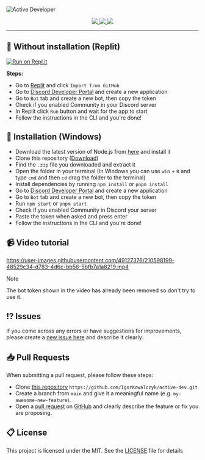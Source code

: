 ![Active Developer](https://github-production-user-asset-6210df.s3.amazonaws.com/49127376/264430537-17770e3d-dd86-4044-9969-7adcfc3ebff3.png?X-Amz-Algorithm=AWS4-HMAC-SHA256&X-Amz-Credential=AKIAVCODYLSA53PQK4ZA%2F20250719%2Fus-east-1%2Fs3%2Faws4_request&X-Amz-Date=20250719T122630Z&X-Amz-Expires=300&X-Amz-Signature=0ae241f4f7b0e6d85d0b55421b9cfc7092803db42469a04064721563fe09a547&X-Amz-SignedHeaders=host)

<div align="center">
  <a aria-label="GitHub License" href="https://github.com/cutieji/active-dev/blob/master/license.md">
    <img src="https://img.shields.io/github/license/cutieji/blog?color=%2334D058&logo=github&style=flat-square&label=License">
  </a>
  <a aria-label="Version" href="https://github.com/cutieji/active-dev/releases">
    <img src="https://img.shields.io/github/v/release/cutieji/active-dev?color=%2334D058&logo=github&style=flat-square&label=Version">
  </a>
  <a aria-label="Discord" href="https://sam.udt/discord">
    <img src="https://img.shields.io/discord/695282860399001640?color=%2334D058&logo=discord&style=flat-square&logoColor=fff&label=Discord">
  </a>
</div>

---

## 🔩 Without installation (Replit)

[![Run on Repl.it](https://repl.it/badge/github/cutieji/active-dev)](https://repl.it/github/cutieji/active-dev)

**Steps:**

- Go to [Replit](https://repl.it/github/igorkowalczyk/active-dev) and click `Import from GitHub`
- Go to [Discord Developer Portal](https://discord.com/developers/applications) and create a new application
- Go to `Bot` tab and create a new bot, then copy the token
- Check if you enabled Community in your Discord server
- In Replit click `Run` button and wait for the app to start
- Follow the instructions in the CLI and you're done!

## 🔩 Installation (Windows)

- Download the latest version of Node.js from [here](https://nodejs.org/en/download/) and install it
- Clone this repository ([Download](https://github.com/cutieji/active-dev/archive/refs/heads/main.zip))
- Find the `.zip` file you downloaded and extract it
- Open the folder in your terminal (In Windows you can use `win` + `R` and type `cmd` and then `cd` drag the folder to the terminal)
- Install dependencies by running `npm install` or `pnpm install`
- Go to [Discord Developer Portal](https://discord.com/developers/applications) and create a new application
- Go to `Bot` tab and create a new bot, then copy the token
- Run `npm start` or `pnpm start`
- Check if you enabled Community in Discord your server
- Paste the token when asked and press enter
- Follow the instructions in the CLI and you're done!

## 📹 Video tutorial

https://user-images.githubusercontent.com/49127376/210598199-48529c34-d783-4d6c-bb56-5bfb7a1a8219.mp4

> [!NOTE]
> The bot token shown in the video has already been removed so don't try to use it.

## ⁉️ Issues

If you come across any errors or have suggestions for improvements, please create a [new issue here](https://github.com/cutieji/active-dev/issues) and describe it clearly.

## 📥 Pull Requests

When submitting a pull request, please follow these steps:

- Clone [this repository](https://github.com/cutieji/active-dev) `https://github.com/IgorKowalczyk/active-dev.git`
- Create a branch from `main` and give it a meaningful name (e.g. `my-awesome-new-feature`).
- Open a [pull request](https://github.com/cutieji/active-dev/pulls) on [GitHub](https://github.com/) and clearly describe the feature or fix you are proposing.

## 📋 License

This project is licensed under the MIT. See the [LICENSE](https://github.com/cutieji/active-dev/blob/master/license.md) file for details
